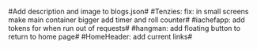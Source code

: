 #Add description and image to blogs.json#
#Tenzies: 
fix: in small screens make main container bigger
add timer and roll counter#
#iachefapp: add tokens for when run out of requests#
#hangman: add floating button to return to home page#
#HomeHeader: add current links#

